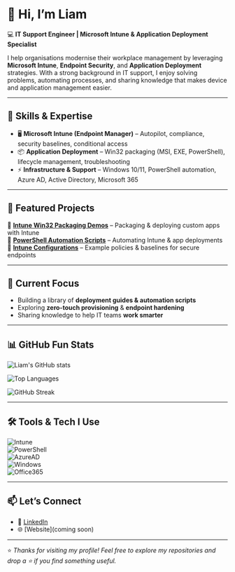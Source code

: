 # 👋 Hi, I’m Liam  

💻 **IT Support Engineer | Microsoft Intune & Application Deployment Specialist**  

I help organisations modernise their workplace management by leveraging **Microsoft Intune**, **Endpoint Security**, and **Application Deployment** strategies. With a strong background in IT support, I enjoy solving problems, automating processes, and sharing knowledge that makes device and application management easier.  

---

## 🔧 Skills & Expertise  
- 🖥️ **Microsoft Intune (Endpoint Manager)** – Autopilot, compliance, security baselines, conditional access  
- 📦 **Application Deployment** – Win32 packaging (MSI, EXE, PowerShell), lifecycle management, troubleshooting  
- ⚡ **Infrastructure & Support** – Windows 10/11, PowerShell automation, Azure AD, Active Directory, Microsoft 365  

---

## 📂 Featured Projects  
🔹 **[Intune Win32 Packaging Demos](#)** – Packaging & deploying custom apps with Intune  
🔹 **[PowerShell Automation Scripts](#)** – Automating Intune & app deployments  
🔹 **[Intune Configurations](#)** – Example policies & baselines for secure endpoints  

---

## 🚀 Current Focus  
- Building a library of **deployment guides & automation scripts**  
- Exploring **zero-touch provisioning** & **endpoint hardening**  
- Sharing knowledge to help IT teams **work smarter**  

---

## 📊 GitHub Fun Stats  

![Liam's GitHub stats](https://github-readme-stats.vercel.app/api?username=CloudNativeLiam&show_icons=true&theme=tokyonight)  

![Top Languages](https://github-readme-stats.vercel.app/api/top-langs/?username=CloudNativeLiam&layout=compact&theme=tokyonight)  

![GitHub Streak](https://github-readme-streak-stats.herokuapp.com/?user=CloudNativeLiam&theme=tokyonight)  

---

## 🛠️ Tools & Tech I Use  

![Intune](https://img.shields.io/badge/-Intune-0078D4?style=for-the-badge&logo=microsoft-endpoint-manager&logoColor=white)  
![PowerShell](https://img.shields.io/badge/-PowerShell-5391FE?style=for-the-badge&logo=powershell&logoColor=white)  
![AzureAD](https://img.shields.io/badge/-Azure%20AD-0089D6?style=for-the-badge&logo=microsoftazure&logoColor=white)  
![Windows](https://img.shields.io/badge/-Windows-0078D6?style=for-the-badge&logo=windows&logoColor=white)  
![Office365](https://img.shields.io/badge/-M365-D83B01?style=for-the-badge&logo=microsoftoffice&logoColor=white)  

---

## 📫 Let’s Connect  
- 💼 [LinkedIn](https://www.linkedin.com/in/liambiswas/)  
- 🌐 [Website](coming soon)  

---

⭐️ *Thanks for visiting my profile! Feel free to explore my repositories and drop a ⭐ if you find something useful.*
